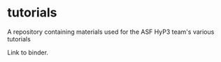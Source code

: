 # tutorials
A repository containing materials used for the ASF HyP3 team's various tutorials

Link to binder. 